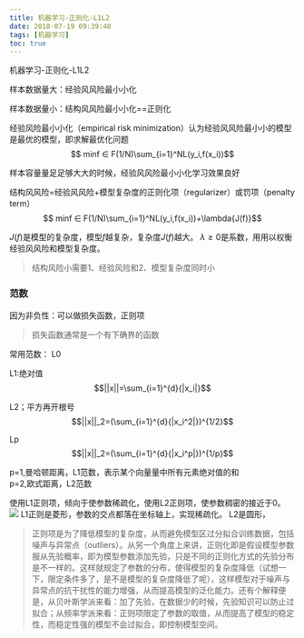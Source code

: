 ```yaml
---
title: 机器学习-正则化-L1L2
date: 2018-07-19 09:39:40
tags: [机器学习]
toc: true
---
```


机器学习-正则化-L1L2

<!--more-->



样本数据量大：经验⻛风险最⼩小化

样本数据量小：结构⻛风险最⼩小化==正则化



经验风险最⼩小化（empirical risk minimization）认为经验⻛风险最⼩小的模型是最优的模型，即求解最优化问题
$$ minf ∈ F(1/N)\sum_{i=1}^NL(y_i,f(x_i))$$

样本容量量⾜足够⼤大的时候，经验⻛风险最⼩小化学习效果良好


结构⻛风险=经验⻛风险+模型复杂度的正则化项（regularizer）或罚项（penalty term）
$$ minf ∈ F(1/N)\sum_{i=1}^NL(y_i,f(x_i))+\lambda{J(f)}$$

$J(f)$是模型的复杂度，模型$f$越复杂，复杂度$J(f)$越大。
$\lambda ≥ 0$是系数，⽤用以权衡经验⻛风险和模型复杂度。
>结构风险⼩需要1、经验风险和2、模型复杂度同时⼩


### 范数
因为非负性：可以做损失函数，正则项
>损失函数通常是⼀个有下确界的函数

常用范数：
L0

L1:绝对值
$$||x||=\sum_{i=1}^{d}{|x_i|}$$

L2；平方再开根号
$$||x||_2=(\sum_{i=1}^{d}{|x_i^2|})^{1/2}$$

Lp
$$||x||_2=(\sum_{i=1}^{d}{|x_i^p|})^{1/p}$$

p=1,曼哈顿距离，L1范数，表示某个向量量中所有元素绝对值的和<br>
p=2,欧式距离，L2范数

使用L1正则项，倾向于使参数稀疏化，使用L2正则项，使参数稠密的接近于0。
![](http://p3qhnc0eg.bkt.clouddn.com/blog/img/L1L21.png)
L1正则是菱形，参数的交点都落在坐标轴上，实现稀疏化。
L2是圆形，



>正则项是为了降低模型的复杂度，从而避免模型区过分拟合训练数据，包括噪声与异常点（outliers）。从另一个角度上来讲，正则化即是假设模型参数服从先验概率，即为模型参数添加先验，只是不同的正则化方式的先验分布是不一样的。这样就规定了参数的分布，使得模型的复杂度降低（试想一下，限定条件多了，是不是模型的复杂度降低了呢），这样模型对于噪声与异常点的抗干扰性的能力增强，从而提高模型的泛化能力。还有个解释便是，从贝叶斯学派来看：加了先验，在数据少的时候，先验知识可以防止过拟合；从频率学派来看：正则项限定了参数的取值，从而提高了模型的稳定性，而稳定性强的模型不会过拟合，即控制模型空间。
